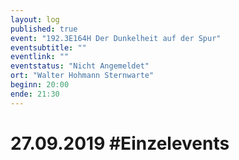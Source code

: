 ```yaml
---
layout: log
published: true
event: "192.3E164H Der Dunkelheit auf der Spur"
eventsubtitle: ""
eventlink: ""
eventstatus: "Nicht Angemeldet"
ort: "Walter Hohmann Sternwarte"
beginn: 20:00
ende: 21:30
---
```


# 27.09.2019 #Einzelevents
